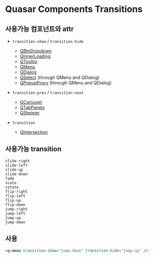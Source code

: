 # Quasar Components Transitions

## 사용가능 컴포넌트와 attr

<ul><li><p><code class="doc-token">transition-show</code> / <code class="doc-token">transition-hide</code></p><ul><li><a href="/vue-components/button-dropdown" class="doc-link">QBtnDropdown</a></li><li><a href="/vue-components/inner-loading" class="doc-link">QInnerLoading</a></li><li><a href="/vue-components/tooltip" class="doc-link">QTooltip</a></li><li><a href="/vue-components/menu" class="doc-link">QMenu</a></li><li><a href="/vue-components/dialog" class="doc-link">QDialog</a></li><li><a href="/vue-components/select" class="doc-link">QSelect</a> (through QMenu and QDialog)</li><li><a href="/vue-components/popup-proxy" class="doc-link">QPopupProxy</a> (through QMenu and QDialog)</li></ul></li><li><p><code class="doc-token">transition-prev</code> / <code class="doc-token">transition-next</code></p><ul><li><a href="/vue-components/carousel" class="doc-link">QCarousel</a></li><li><a href="/vue-components/tab-panels" class="doc-link">QTabPanels</a></li><li><a href="/vue-components/stepper" class="doc-link">QStepper</a></li></ul></li><li><p><code class="doc-token">transition</code></p><ul><li><a href="/vue-components/intersection" class="doc-link">QIntersection</a></li></ul></li></ul>

## 사용가능 transition

`slide-right`<br/>
`slide-left`<br/>
`slide-up`<br/>
`slide-down`<br/>
`fade`<br/>
`scale`<br/>
`rotate`<br/>
`flip-right`<br/>
`flip-left`<br/>
`flip-up`<br/>
`flip-down`<br/>
`jump-right`<br/>
`jump-left`<br/>
`jump-up`<br/>
`jump-down`<br/>

## 사용

```html
<q-menu transition-show="jump-down" transition-hide="jump-up" />
```
